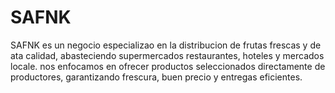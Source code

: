 # SAFNK
SAFNK es un negocio especializao en la distribucion de frutas frescas y de ata calidad, abasteciendo supermercados restaurantes, hoteles y mercados locale. nos enfocamos en ofrecer productos seleccionados directamente de productores, garantizando frescura, buen precio y entregas eficientes.
